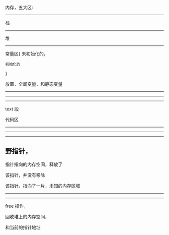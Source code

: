 内存，五大区:


<hr>

栈

<hr>

堆
<hr>

常量区{
    未初始化的，


    初始化的
}



放置，全局变量，和静态变量

<hr>



<hr>

<hr>


text 段

代码区



<hr>



<hr>

<hr>




## 野指针，

指针指向的内存空间，释放了

该指针，并没有移除

该指针，指向了一片，未知的内存区域

<hr>

<hr>



free 操作，


回收堆上的内存空间，


和当前的指针地址





